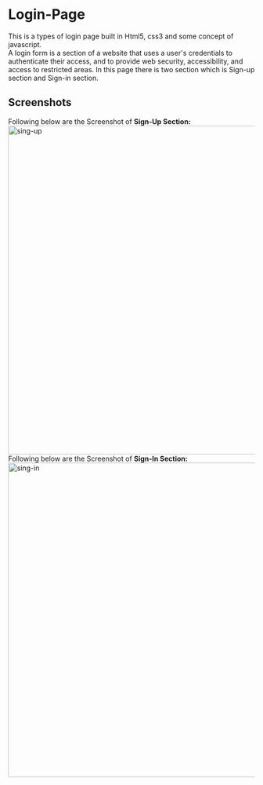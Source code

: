 # Login-Page
This is a types of login page built in Html5, css3 and some concept of javascript.<br>
A login form is a section of a website that uses a user's credentials to authenticate their access, 
and to provide web security, accessibility, and access to restricted areas.
In this page there is two section which is Sign-up section and Sign-in section.


 ## Screenshots
 Following below are the Screenshot of <strong>Sign-Up Section:</strong><br>
<img width="670" alt="sing-up" src="https://github.com/Faisal-khann/Login-Page/assets/119971851/43359fe1-63fd-4e46-ad70-0859f92af476">
<br>
Following below are the Screenshot of <strong>Sign-In Section:</strong><br>
<img width="641" alt="sing-in" src="https://github.com/Faisal-khann/Login-Page/assets/119971851/73bbf960-637d-4910-90fd-4e3ad15d5c35">







